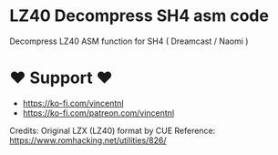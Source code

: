 # LZ40 Decompress SH4 asm code
Decompress LZ40 ASM function for SH4 ( Dreamcast / Naomi )


# ♥ Support ♥
- https://ko-fi.com/vincentnl
- https://ko-fi.com/patreon.com/vincentnl


Credits:
Original LZX (LZ40) format by CUE
Reference: https://www.romhacking.net/utilities/826/
